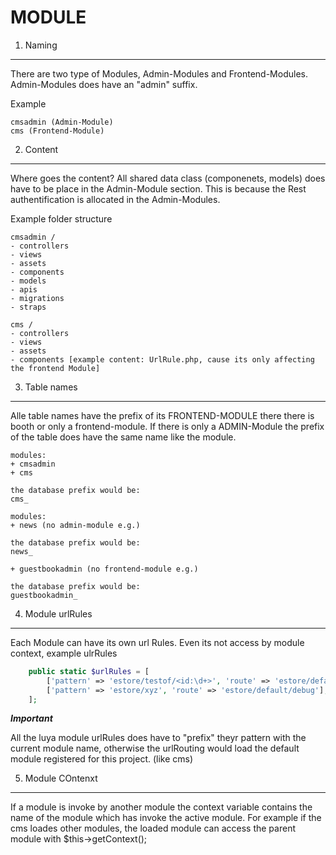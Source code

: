 MODULE
=================

1. Naming
---------
There are two type of Modules, Admin-Modules and Frontend-Modules. Admin-Modules does have an "admin" suffix.

Example
```
cmsadmin (Admin-Module)
cms (Frontend-Module)
```

2. Content
----------
Where goes the content? All shared data class (componenets, models) does have to be place in the Admin-Module section. This is because the Rest authentification is allocated in the Admin-Modules.

Example folder structure
```
cmsadmin /
- controllers
- views
- assets
- components
- models
- apis
- migrations
- straps

cms /
- controllers
- views
- assets
- components [example content: UrlRule.php, cause its only affecting the frontend Module]

```

3. Table names
--------------
Alle table names have the prefix of its FRONTEND-MODULE there there is booth or only a frontend-module. If there is only a ADMIN-Module the prefix of the table does have the same name like the module.

```
modules:
+ cmsadmin
+ cms

the database prefix would be:
cms_
```
```
modules:
+ news (no admin-module e.g.)

the database prefix would be:
news_
```
```
+ guestbookadmin (no frontend-module e.g.)

the database prefix would be:
guestbookadmin_
```

4. Module urlRules
-----------------
Each Module can have its own url Rules. Even its not access by module context, example ulrRules

```php
    public static $urlRules = [
        ['pattern' => 'estore/testof/<id:\d+>', 'route' => 'estore/default/debug'],
        ['pattern' => 'estore/xyz', 'route' => 'estore/default/debug'],
    ];
```

***Important***

All the luya module urlRules does have to "prefix" theyr pattern with the current module name, otherwise the urlRouting would load the default module registered for this project. (like cms)

5. Module COntenxt
-------------------
If a module is invoke by another module the context variable contains the name of the module which has invoke the active module. For example if the cms loades other modules, the loaded module can access the 
parent module with $this->getContext();
